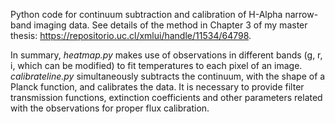 Python code for continuum subtraction and calibration of H-Alpha narrow-band imaging data. 
See details of the method in Chapter 3 of my master thesis: https://repositorio.uc.cl/xmlui/handle/11534/64798.

In summary, *heatmap.py* makes use of observations in different bands (g, r, i, which can be modified) to fit temperatures to each pixel of an image.
*calibrateline.py* simultaneously subtracts the continuum, with the shape of a Planck function, and calibrates the data. It is necessary to provide filter transmission functions, extinction coefficients and other parameters related with the observations for proper flux calibration.
